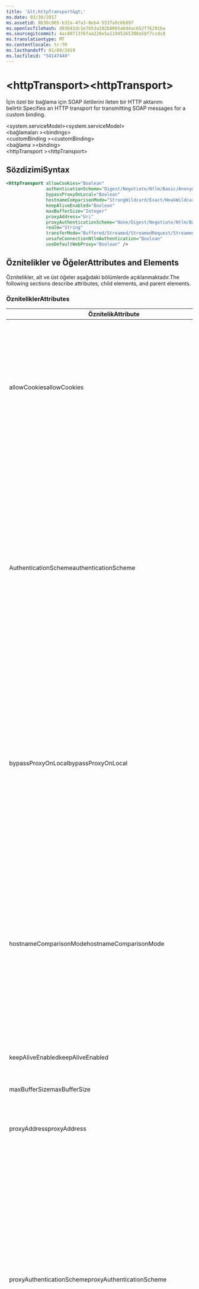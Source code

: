 ```yaml
---
title: '&lt;httpTransport&gt;'
ms.date: 03/30/2017
ms.assetid: 8b30c065-b32a-4fa3-8eb4-5537a9c6b897
ms.openlocfilehash: d03b92dc1e7b53a182b8065a6d4ac652f76291ba
ms.sourcegitcommit: 4ac80713f6faa220e5a119d5165308a58f7ccdc8
ms.translationtype: MT
ms.contentlocale: tr-TR
ms.lasthandoff: 01/09/2019
ms.locfileid: "54147440"
---
```

# <a name="lthttptransportgt"></a><span data-ttu-id="00a36-102">&lt;httpTransport&gt;</span><span class="sxs-lookup"><span data-stu-id="00a36-102">&lt;httpTransport&gt;</span></span>
<span data-ttu-id="00a36-103">İçin özel bir bağlama için SOAP iletilerini ileten bir HTTP aktarımı belirtir.</span><span class="sxs-lookup"><span data-stu-id="00a36-103">Specifies an HTTP transport for transmitting SOAP messages for a custom binding.</span></span>  
  
 <span data-ttu-id="00a36-104">\<system.serviceModel></span><span class="sxs-lookup"><span data-stu-id="00a36-104">\<system.serviceModel></span></span>  
<span data-ttu-id="00a36-105">\<bağlamaları ></span><span class="sxs-lookup"><span data-stu-id="00a36-105">\<bindings></span></span>  
<span data-ttu-id="00a36-106">\<customBinding ></span><span class="sxs-lookup"><span data-stu-id="00a36-106">\<customBinding></span></span>  
<span data-ttu-id="00a36-107">\<bağlama ></span><span class="sxs-lookup"><span data-stu-id="00a36-107">\<binding></span></span>  
<span data-ttu-id="00a36-108">\<httpTransport ></span><span class="sxs-lookup"><span data-stu-id="00a36-108">\<httpTransport></span></span>  
  
## <a name="syntax"></a><span data-ttu-id="00a36-109">Sözdizimi</span><span class="sxs-lookup"><span data-stu-id="00a36-109">Syntax</span></span>  
  
```xml  
<httpTransport allowCookies="Boolean"
               authenticationScheme="Digest/Negotiate/Ntlm/Basic/Anonymous"
               bypassProxyOnLocal="Boolean"
               hostnameComparisonMode="StrongWildcard/Exact/WeakWildcard"
               keepAliveEnabled="Boolean"
               maxBufferSize="Integer"
               proxyAddress="Uri"
               proxyAuthenticationScheme="None/Digest/Negotiate/Ntlm/Basic/Anonymous/IntegratedWindowsAuthentication"
               realm="String"
               transferMode="Buffered/Streamed/StreamedRequest/StreamedResponse"
               unsafeConnectionNtlmAuthentication="Boolean"
               useDefaultWebProxy="Boolean" />
```  
  
## <a name="attributes-and-elements"></a><span data-ttu-id="00a36-110">Öznitelikler ve Öğeler</span><span class="sxs-lookup"><span data-stu-id="00a36-110">Attributes and Elements</span></span>  
 <span data-ttu-id="00a36-111">Öznitelikler, alt ve üst öğeler aşağıdaki bölümlerde açıklanmaktadır.</span><span class="sxs-lookup"><span data-stu-id="00a36-111">The following sections describe attributes, child elements, and parent elements.</span></span>  
  
### <a name="attributes"></a><span data-ttu-id="00a36-112">Öznitelikler</span><span class="sxs-lookup"><span data-stu-id="00a36-112">Attributes</span></span>  
  
|<span data-ttu-id="00a36-113">Öznitelik</span><span class="sxs-lookup"><span data-stu-id="00a36-113">Attribute</span></span>|<span data-ttu-id="00a36-114">Açıklama</span><span class="sxs-lookup"><span data-stu-id="00a36-114">Description</span></span>|  
|---------------|-----------------|  
|<span data-ttu-id="00a36-115">allowCookies</span><span class="sxs-lookup"><span data-stu-id="00a36-115">allowCookies</span></span>|<span data-ttu-id="00a36-116">İstemcinin tanımlama bilgilerini kabul eder ve bunları gelecekteki isteklerde yayar belirten bir Boole değeri.</span><span class="sxs-lookup"><span data-stu-id="00a36-116">A Boolean value that specifies whether the client accepts cookies and propagates them on future requests.</span></span> <span data-ttu-id="00a36-117">Varsayılan, `false` değeridir.</span><span class="sxs-lookup"><span data-stu-id="00a36-117">The default is `false`.</span></span><br /><br /> <span data-ttu-id="00a36-118">Tanımlama bilgileri kullanan ASMX Web Hizmetleri ile etkileşim kurduğunuzda bu özniteliği kullanabilirsiniz.</span><span class="sxs-lookup"><span data-stu-id="00a36-118">You can use this attribute when you interact with ASMX Web services that use cookies.</span></span> <span data-ttu-id="00a36-119">Bu şekilde, sunucudan döndürülen tanımlama bilgilerini aydaki hizmet için tüm istemci isteklerini otomatik olarak kopyalanır emin olabilirsiniz.</span><span class="sxs-lookup"><span data-stu-id="00a36-119">In this way, you can be sure that the cookies returned from the server are automatically copied to all future client requests for that service.</span></span>|  
|<span data-ttu-id="00a36-120">AuthenticationScheme</span><span class="sxs-lookup"><span data-stu-id="00a36-120">authenticationScheme</span></span>|<span data-ttu-id="00a36-121">HTTP dinleyicisi tarafından işlenen istemci isteklerinin kimliğini doğrulamak için kullanılan protokolü belirtir.</span><span class="sxs-lookup"><span data-stu-id="00a36-121">Specifies the protocol used to authenticate client requests being processed by an HTTP listener.</span></span> <span data-ttu-id="00a36-122">Geçerli değerler şunlardır:</span><span class="sxs-lookup"><span data-stu-id="00a36-122">Valid values include the following:</span></span><br /><br /> <span data-ttu-id="00a36-123">-Özet: Özet kimlik doğrulaması belirtir.</span><span class="sxs-lookup"><span data-stu-id="00a36-123">-   Digest: Specifies digest authentication.</span></span><br /><span data-ttu-id="00a36-124">-Anlaşma: Kimlik doğrulama düzeni belirlemek için istemci ile görüşür.</span><span class="sxs-lookup"><span data-stu-id="00a36-124">-   Negotiate: Negotiates with the client to determine the authentication scheme.</span></span> <span data-ttu-id="00a36-125">İstemci ve sunucu Kerberos destekliyorsa, kullanılır; Aksi takdirde, NTLM kullanılır.</span><span class="sxs-lookup"><span data-stu-id="00a36-125">If both client and server support Kerberos, it is used; otherwise, NTLM is used.</span></span><br /><span data-ttu-id="00a36-126">-Ntlm: NTLM kimlik doğrulaması belirtir.</span><span class="sxs-lookup"><span data-stu-id="00a36-126">-   Ntlm: Specifies NTLM authentication.</span></span><br /><span data-ttu-id="00a36-127">-Temel: Temel kimlik doğrulaması belirtir.</span><span class="sxs-lookup"><span data-stu-id="00a36-127">-   Basic: Specifies basic authentication.</span></span><br /><span data-ttu-id="00a36-128">-Anonim: Anonim kimlik doğrulaması belirtir.</span><span class="sxs-lookup"><span data-stu-id="00a36-128">-   Anonymous: Specifies anonymous authentication.</span></span><br /><br /> <span data-ttu-id="00a36-129">Anonim varsayılandır.</span><span class="sxs-lookup"><span data-stu-id="00a36-129">The default is Anonymous.</span></span> <span data-ttu-id="00a36-130">Bu öznitelik türünde <xref:System.Net.AuthenticationSchemes>.</span><span class="sxs-lookup"><span data-stu-id="00a36-130">This attribute is of type <xref:System.Net.AuthenticationSchemes>.</span></span> <span data-ttu-id="00a36-131">Bu öznitelik yalnızca bir kez ayarlanabilir.</span><span class="sxs-lookup"><span data-stu-id="00a36-131">This attribute can only be set once.</span></span>|  
|<span data-ttu-id="00a36-132">bypassProxyOnLocal</span><span class="sxs-lookup"><span data-stu-id="00a36-132">bypassProxyOnLocal</span></span>|<span data-ttu-id="00a36-133">Yerel adresler için proxy sunucusunun atlanıp atlanmayacağını gösteren bir Boole değeri.</span><span class="sxs-lookup"><span data-stu-id="00a36-133">A Boolean value that indicates whether to bypass the proxy server for local addresses.</span></span> <span data-ttu-id="00a36-134">Varsayılan, `false` değeridir.</span><span class="sxs-lookup"><span data-stu-id="00a36-134">The default is `false`.</span></span><br /><br /> <span data-ttu-id="00a36-135">Yerel Adres yerel ağ veya intranet biridir.</span><span class="sxs-lookup"><span data-stu-id="00a36-135">A local address is one that is on the local LAN or intranet.</span></span><br /><br /> <span data-ttu-id="00a36-136">Windows Communication Foundation (WCF) hizmeti adresi ile başlıyorsa proxy her zaman yoksayar `http://localhost`.</span><span class="sxs-lookup"><span data-stu-id="00a36-136">Windows Communication Foundation (WCF) always ignores the proxy if the service address begins with `http://localhost`.</span></span><br /><br /> <span data-ttu-id="00a36-137">Hizmetler için aynı makinede konuşurken bir proxy üzerinden Git istemcilerin istiyorsanız localhost yerine ana bilgisayar adı kullanmanız gerekir.</span><span class="sxs-lookup"><span data-stu-id="00a36-137">You should use the host name rather than localhost if you want clients to go through a proxy when talking to services on the same machine.</span></span>|  
|<span data-ttu-id="00a36-138">hostnameComparisonMode</span><span class="sxs-lookup"><span data-stu-id="00a36-138">hostnameComparisonMode</span></span>|<span data-ttu-id="00a36-139">URI ayrıştırmak için kullanılan HTTP ana bilgisayar adını karşılaştırma modunu belirtir.</span><span class="sxs-lookup"><span data-stu-id="00a36-139">Specifies the HTTP hostname comparison mode used to parse URIs.</span></span> <span data-ttu-id="00a36-140">Geçerli değerler,</span><span class="sxs-lookup"><span data-stu-id="00a36-140">Valid values are,</span></span><br /><br /> <span data-ttu-id="00a36-141">-StrongWildcard: ("+") bağlamında belirtilen şema, bağlantı noktası ve göreli URI, tüm olası ana bilgisayar adları ile eşleşir.</span><span class="sxs-lookup"><span data-stu-id="00a36-141">-   StrongWildcard: ("+") matches all possible hostnames in the context of the specified scheme, port and relative URI.</span></span><br /><span data-ttu-id="00a36-142">-Tam: joker</span><span class="sxs-lookup"><span data-stu-id="00a36-142">-   Exact: no wildcards</span></span><br /><span data-ttu-id="00a36-143">-WeakWildcard: ("\*") bağlamında belirtilen şema, bağlantı noktası ve açıkça eşlenen olmayan göreli UIR ya da güçlü bir joker karakter mekanizması aracılığıyla olası tüm ana bilgisayar adı ile eşleşir.</span><span class="sxs-lookup"><span data-stu-id="00a36-143">-   WeakWildcard: ("\*") matches all possible hostname in the context of the specified scheme, port and relative UIR that have not been matched explicitly or through the strong wildcard mechanism.</span></span><br /><br /> <span data-ttu-id="00a36-144">StrongWildcard varsayılandır.</span><span class="sxs-lookup"><span data-stu-id="00a36-144">The default is StrongWildcard.</span></span> <span data-ttu-id="00a36-145">Bu öznitelik türünde `System.ServiceModel.HostnameComparisonMode`.</span><span class="sxs-lookup"><span data-stu-id="00a36-145">This attribute is of type `System.ServiceModel.HostnameComparisonMode`.</span></span>|  
|<span data-ttu-id="00a36-146">keepAliveEnabled</span><span class="sxs-lookup"><span data-stu-id="00a36-146">keepAliveEnabled</span></span>|<span data-ttu-id="00a36-147">Internet kaynağıyla kalıcı bir bağlantı kurmak belirten bir Boole değeri.</span><span class="sxs-lookup"><span data-stu-id="00a36-147">A Boolean value that specifies whether to make a persistent connection to the internet resource.</span></span>|  
|<span data-ttu-id="00a36-148">maxBufferSize</span><span class="sxs-lookup"><span data-stu-id="00a36-148">maxBufferSize</span></span>|<span data-ttu-id="00a36-149">Arabelleğin en büyük boyutunu belirten pozitif bir tamsayı.</span><span class="sxs-lookup"><span data-stu-id="00a36-149">A positive integer that specifies the maximum size of the buffer.</span></span> <span data-ttu-id="00a36-150">524288 varsayılandır</span><span class="sxs-lookup"><span data-stu-id="00a36-150">The default is 524288</span></span>|  
|<span data-ttu-id="00a36-151">proxyAddress</span><span class="sxs-lookup"><span data-stu-id="00a36-151">proxyAddress</span></span>|<span data-ttu-id="00a36-152">HTTP proxy adresini belirten bir URI.</span><span class="sxs-lookup"><span data-stu-id="00a36-152">A URI that specifies the address of the HTTP proxy.</span></span> <span data-ttu-id="00a36-153">Varsa `useSystemWebProxy` olduğu `true`, bu ayar olmalıdır `null`.</span><span class="sxs-lookup"><span data-stu-id="00a36-153">If `useSystemWebProxy` is `true`, this setting must be `null`.</span></span> <span data-ttu-id="00a36-154">Varsayılan, `null` değeridir.</span><span class="sxs-lookup"><span data-stu-id="00a36-154">The default is `null`.</span></span>|  
|<span data-ttu-id="00a36-155">proxyAuthenticationScheme</span><span class="sxs-lookup"><span data-stu-id="00a36-155">proxyAuthenticationScheme</span></span>|<span data-ttu-id="00a36-156">HTTP proxy tarafından işlenen istemci isteklerinin kimliğini doğrulamak için kullanılan protokolü belirtir.</span><span class="sxs-lookup"><span data-stu-id="00a36-156">Specifies the protocol used for authenticating client requests being processed by an HTTP proxy.</span></span> <span data-ttu-id="00a36-157">Geçerli değerler şunlardır:</span><span class="sxs-lookup"><span data-stu-id="00a36-157">Valid values include the following:</span></span><br /><br /> <span data-ttu-id="00a36-158">-Yok: Kimlik doğrulaması gerçekleştirilir.</span><span class="sxs-lookup"><span data-stu-id="00a36-158">-   None: No authentication is performed.</span></span><br /><span data-ttu-id="00a36-159">-Özet: Özet kimlik doğrulaması belirtir.</span><span class="sxs-lookup"><span data-stu-id="00a36-159">-   Digest: Specifies digest authentication.</span></span><br /><span data-ttu-id="00a36-160">-Anlaşma: Kimlik doğrulama düzeni belirlemek için istemci ile görüşür.</span><span class="sxs-lookup"><span data-stu-id="00a36-160">-   Negotiate: Negotiates with the client to determine the authentication scheme.</span></span> <span data-ttu-id="00a36-161">İstemci ve sunucu Kerberos destekliyorsa, kullanılır; Aksi takdirde, NTLM kullanılır.</span><span class="sxs-lookup"><span data-stu-id="00a36-161">If both client and server support Kerberos, it is used; otherwise, NTLM is used.</span></span><br /><span data-ttu-id="00a36-162">-Ntlm: NTLM kimlik doğrulaması belirtir.</span><span class="sxs-lookup"><span data-stu-id="00a36-162">-   Ntlm: Specifies NTLM authentication.</span></span><br /><span data-ttu-id="00a36-163">-Temel: Temel kimlik doğrulaması belirtir.</span><span class="sxs-lookup"><span data-stu-id="00a36-163">-   Basic: Specifies basic authentication.</span></span><br /><span data-ttu-id="00a36-164">-Anonim: Anonim kimlik doğrulaması belirtir.</span><span class="sxs-lookup"><span data-stu-id="00a36-164">-   Anonymous: Specifies anonymous authentication.</span></span><br /><span data-ttu-id="00a36-165">-Backendserverauthenticationmode: Windows kimlik doğrulaması belirtir.</span><span class="sxs-lookup"><span data-stu-id="00a36-165">-   IntegratedWindowsAuthentication: Specifies Windows authentication.</span></span><br /><br /> <span data-ttu-id="00a36-166">Anonim varsayılandır.</span><span class="sxs-lookup"><span data-stu-id="00a36-166">The default is Anonymous.</span></span> <span data-ttu-id="00a36-167">Bu öznitelik türünde <xref:System.Net.AuthenticationSchemes>.</span><span class="sxs-lookup"><span data-stu-id="00a36-167">This attribute is of type <xref:System.Net.AuthenticationSchemes>.</span></span>|  
|<span data-ttu-id="00a36-168">Bölge</span><span class="sxs-lookup"><span data-stu-id="00a36-168">realm</span></span>|<span data-ttu-id="00a36-169">Proxy/sunucuda kullanmak için ölge belirten bir dize.</span><span class="sxs-lookup"><span data-stu-id="00a36-169">A string that specifies the realm to use on the proxy/server.</span></span> <span data-ttu-id="00a36-170">Varsayılan değer boş bir dizedir.</span><span class="sxs-lookup"><span data-stu-id="00a36-170">The default is an empty string.</span></span><br /><br /> <span data-ttu-id="00a36-171">Sunucuları, korumalı kaynakların bölümlemek için bölgeleri kullanır.</span><span class="sxs-lookup"><span data-stu-id="00a36-171">Servers use realms to partition protected resources.</span></span> <span data-ttu-id="00a36-172">Her bölüm kendi kimlik doğrulama şeması ve/veya yetkilendirme veritabanına sahip olabilir.</span><span class="sxs-lookup"><span data-stu-id="00a36-172">Each partition can have its own authentication scheme and/or authorization database.</span></span> <span data-ttu-id="00a36-173">Bölge kullanımını etkinleştir, yalnızca temel için kullanılır ve Özet kimlik doğrulaması.</span><span class="sxs-lookup"><span data-stu-id="00a36-173">Realms are used only for basic and digest authentication.</span></span> <span data-ttu-id="00a36-174">Bir istemcinin kimliğini başarıyla doğrulayan, sonra kimlik doğrulama, belirli bir bölgedeki tüm kaynaklar için geçerlidir.</span><span class="sxs-lookup"><span data-stu-id="00a36-174">After a client successfully authenticates, the authentication is valid for all resources in a given realm.</span></span> <span data-ttu-id="00a36-175">RFC 2617 en bölgeleri ayrıntılı bir açıklaması için bkz. [IETF Web sitesi](https://www.ietf.org).</span><span class="sxs-lookup"><span data-stu-id="00a36-175">For a detailed description of realms, see RFC 2617 at the [IETF website](https://www.ietf.org).</span></span>|  
|<span data-ttu-id="00a36-176">transferMode</span><span class="sxs-lookup"><span data-stu-id="00a36-176">transferMode</span></span>|<span data-ttu-id="00a36-177">İletileri ara belleğe veya akışa veya bir istek belirtir veya yanıt.</span><span class="sxs-lookup"><span data-stu-id="00a36-177">Specifies whether messages are buffered or streamed or a request or response.</span></span> <span data-ttu-id="00a36-178">Geçerli değerler şunlardır:</span><span class="sxs-lookup"><span data-stu-id="00a36-178">Valid values include the following:</span></span><br /><br /> <span data-ttu-id="00a36-179">-Arabelleğe alındı: İstek ve yanıt iletileri arabelleğe alınır.</span><span class="sxs-lookup"><span data-stu-id="00a36-179">-   Buffered: The request and response messages are buffered.</span></span><br /><span data-ttu-id="00a36-180">-Akış: İstek ve yanıt iletilerinin aktarılır.</span><span class="sxs-lookup"><span data-stu-id="00a36-180">-   Streamed: The request and response messages are streamed.</span></span><br /><span data-ttu-id="00a36-181">-StreamedRequest: İstek iletisi sağlanacağına ve yanıt iletisi arabelleğe alındı.</span><span class="sxs-lookup"><span data-stu-id="00a36-181">-   StreamedRequest: The request message is streamed and the response message is buffered.</span></span><br /><span data-ttu-id="00a36-182">-Da StreamedResponse: İstek iletisi arabelleğe alınır ve yanıt iletisi akış.</span><span class="sxs-lookup"><span data-stu-id="00a36-182">-   StreamedResponse: The request message is buffered and the response message is streamed.</span></span><br /><br /> <span data-ttu-id="00a36-183">Varsayılan arabelleğe alınır.</span><span class="sxs-lookup"><span data-stu-id="00a36-183">The default is Buffered.</span></span> <span data-ttu-id="00a36-184">Bu öznitelik türünde <xref:System.ServiceModel.TransferMode> .</span><span class="sxs-lookup"><span data-stu-id="00a36-184">This attribute is of type <xref:System.ServiceModel.TransferMode> .</span></span>|  
|<span data-ttu-id="00a36-185">unsafeConnectionNtlmAuthentication</span><span class="sxs-lookup"><span data-stu-id="00a36-185">unsafeConnectionNtlmAuthentication</span></span>|<span data-ttu-id="00a36-186">Güvensiz bağlantı paylaşımının sunucu üzerinde etkin olup olmadığını belirten bir Boole değeri.</span><span class="sxs-lookup"><span data-stu-id="00a36-186">A Boolean value that specifies whether Unsafe Connection Sharing is enabled on the server.</span></span> <span data-ttu-id="00a36-187">Varsayılan, `false` değeridir.</span><span class="sxs-lookup"><span data-stu-id="00a36-187">The default is `false`.</span></span> <span data-ttu-id="00a36-188">Etkinleştirilirse, NTLM kimlik doğrulaması her TCP bağlantısı için bir kez gerçekleştirilir.</span><span class="sxs-lookup"><span data-stu-id="00a36-188">If enabled, NTLM authentication is performed once on each TCP connection.</span></span>|  
|<span data-ttu-id="00a36-189">useDefaultWebProxy</span><span class="sxs-lookup"><span data-stu-id="00a36-189">useDefaultWebProxy</span></span>|<span data-ttu-id="00a36-190">Makine genelindeki proxy ayarlarının kullanıcıya özel ayarlar yerine kullanılır olup olmadığını belirten bir Boole değeri.</span><span class="sxs-lookup"><span data-stu-id="00a36-190">A Boolean value that specifies whether the machine-wide proxy settings are used rather than the user specific settings.</span></span> <span data-ttu-id="00a36-191">Varsayılan, `true` değeridir.</span><span class="sxs-lookup"><span data-stu-id="00a36-191">The default is `true`.</span></span>|  
  
### <a name="child-elements"></a><span data-ttu-id="00a36-192">Alt Öğeler</span><span class="sxs-lookup"><span data-stu-id="00a36-192">Child Elements</span></span>  
 <span data-ttu-id="00a36-193">Hiçbiri</span><span class="sxs-lookup"><span data-stu-id="00a36-193">None</span></span>  
  
### <a name="parent-elements"></a><span data-ttu-id="00a36-194">Üst Öğeler</span><span class="sxs-lookup"><span data-stu-id="00a36-194">Parent Elements</span></span>  
  
|<span data-ttu-id="00a36-195">Öğe</span><span class="sxs-lookup"><span data-stu-id="00a36-195">Element</span></span>|<span data-ttu-id="00a36-196">Açıklama</span><span class="sxs-lookup"><span data-stu-id="00a36-196">Description</span></span>|  
|-------------|-----------------|  
|[<span data-ttu-id="00a36-197">\<bağlama ></span><span class="sxs-lookup"><span data-stu-id="00a36-197">\<binding></span></span>](../../../../../docs/framework/misc/binding.md)|<span data-ttu-id="00a36-198">Özel bağlama tüm bağlama yeteneklerini tanımlar.</span><span class="sxs-lookup"><span data-stu-id="00a36-198">Defines all binding capabilities of the custom binding.</span></span>|  
  
## <a name="remarks"></a><span data-ttu-id="00a36-199">Açıklamalar</span><span class="sxs-lookup"><span data-stu-id="00a36-199">Remarks</span></span>  
 <span data-ttu-id="00a36-200">`httpTransport` Öğesi, başlangıç noktası HTTP aktarım protokolünü uygulayan özel bağlamayı oluşturmak için.</span><span class="sxs-lookup"><span data-stu-id="00a36-200">The `httpTransport` element is the starting point for creating a custom binding that implements the HTTP transport protocol.</span></span> <span data-ttu-id="00a36-201">Birlikte çalışabilirlik amaçlarıyla kullanılan birincil taşıma HTTP'dir.</span><span class="sxs-lookup"><span data-stu-id="00a36-201">HTTP is the primary transport used for interoperability purposes.</span></span> <span data-ttu-id="00a36-202">Bu aktarım diğer WCF Web Hizmetleri yığınları birlikte çalışabilirliği sağlamak için Windows Communication Foundation (WCF) tarafından desteklenir.</span><span class="sxs-lookup"><span data-stu-id="00a36-202">This transport is supported by the Windows Communication Foundation (WCF) to ensure interoperability with other non-WCF Web services stacks.</span></span>  
  
## <a name="see-also"></a><span data-ttu-id="00a36-203">Ayrıca Bkz.</span><span class="sxs-lookup"><span data-stu-id="00a36-203">See Also</span></span>  
 <xref:System.ServiceModel.Configuration.HttpTransportElement>  
 <xref:System.ServiceModel.Channels.HttpTransportBindingElement>  
 <xref:System.ServiceModel.Channels.TransportBindingElement>  
 <xref:System.ServiceModel.Channels.CustomBinding>  
 [<span data-ttu-id="00a36-204">Taşımalar</span><span class="sxs-lookup"><span data-stu-id="00a36-204">Transports</span></span>](../../../../../docs/framework/wcf/feature-details/transports.md)  
 [<span data-ttu-id="00a36-205">Taşıma Seçme</span><span class="sxs-lookup"><span data-stu-id="00a36-205">Choosing a Transport</span></span>](../../../../../docs/framework/wcf/feature-details/choosing-a-transport.md)  
 [<span data-ttu-id="00a36-206">Bağlamalar</span><span class="sxs-lookup"><span data-stu-id="00a36-206">Bindings</span></span>](../../../../../docs/framework/wcf/bindings.md)  
 [<span data-ttu-id="00a36-207">Bağlamaları Genişletme</span><span class="sxs-lookup"><span data-stu-id="00a36-207">Extending Bindings</span></span>](../../../../../docs/framework/wcf/extending/extending-bindings.md)  
 [<span data-ttu-id="00a36-208">Özel Bağlamalar</span><span class="sxs-lookup"><span data-stu-id="00a36-208">Custom Bindings</span></span>](../../../../../docs/framework/wcf/extending/custom-bindings.md)  
 [<span data-ttu-id="00a36-209">\<customBinding ></span><span class="sxs-lookup"><span data-stu-id="00a36-209">\<customBinding></span></span>](../../../../../docs/framework/configure-apps/file-schema/wcf/custombinding.md)
